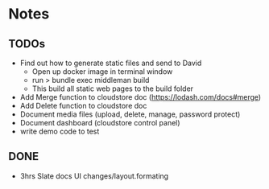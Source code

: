 # Notes

## TODOs

- Find out how to generate static files and send to David
    - Open up docker image in terminal window
    - run > bundle exec middleman build
    - This build all static web pages to the build folder
- Add Merge function to cloudstore doc (https://lodash.com/docs#merge)
- Add Delete function to cloudstore doc
- Document media files (upload, delete, manage, password protect)
- Document dashboard (cloudstore control panel)
- write demo code to test

## DONE

- 3hrs Slate docs UI changes/layout.formating
